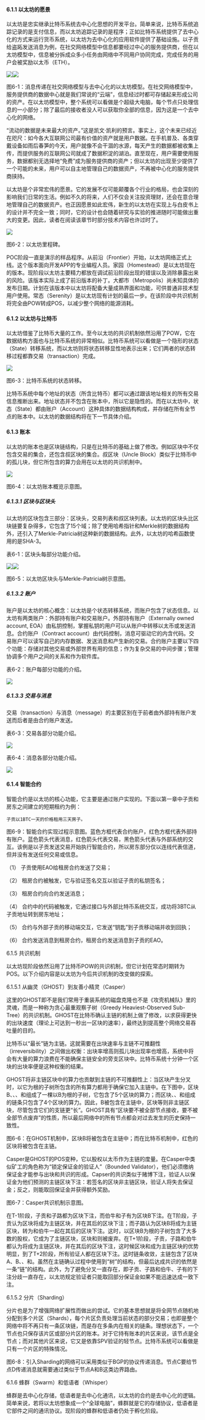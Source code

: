 #### 6.1.1 以太坊的愿景

以太坊是忠实继承比特币系统去中心化思想的开发平台。简单来说，比特币系统追踪记录的是支付信息，而以太坊追踪记录的是程序；正如比特币系统提供了去中心化的方式来运行货币系统，以太坊为去中心化的应用软件提供了基础设施。以子贡给盗跖发送消息为例，在社交网络模型中信息都要经过中心的服务提供商，但在以太坊模型中，信息被分拆成众多小任务由网络中不同用户协同完成，完成任务的用户会被奖励以太币（ETH）。

![](/assets/fig-6-1-1.png)![](/assets/fig-6-1-2.png)

图6-1：消息传递在社交网络模型与去中心化的以太坊模型。在社交网络模型中，服务提供商的数据中心就是我们常说的“云端”，信息经过时都可存储起来形成公司的资产。在以太坊模型中，整个系统可以看做是个超级大电脑，每个节点只处理信息的一小部分；除了最后的接收者没人可以获取你全部的信息，因为这是一个去中心化的网络。

“流动的数据是未来最大的资产。”这是凯文·凯利的预言。事实上，这个未来已经近在咫尺：如今各大互联网公司最有价值的资产就是用户数据。在手机普及、各类穿戴设备如雨后春笋的今天，用户就像不会干涸的水源，每天产生的数据都被收集上传，而提供服务的互联网公司就成了数据积淀的湖泊。直至现在，用户需要使用服务，数据都别无选择地“免费”成为服务提供商的资产；但以太坊的出现至少提供了一个可能的未来，用户可以自主地管理自己的数据资产，不再被中心化的服务提供商挟持。

以太坊是个非常宏伟的愿景。它的发展不仅可能颠覆各个行业的格局，也会深刻的影响我们日常的生活。例如不久的将来，人们不仅会关注投资理财，还会在意合理地管理自己的数据资产。也正因愿景如此宏伟，新生的以太坊在实现上与白皮书上的设计并不完全一致；同时，它的设计也会随着研究与实验的推进随时可能做出重大的变更。因此，读者在阅读该章节时部分技术内容也许过时了。

![](/assets/fig-6-2.png)

图6-2：以太坊里程碑。

POC阶段一直是演示的样品程序。从前沿（Frontier）开始，以太坊网络正式上线。这个版本面向开发APP的专业编程人员。家园（Homestead）是以太坊现在的版本。现阶段以太坊主要精力都放在调试前沿阶段出现的错误以及消除暴露出来的风险。该版本实际上成了前沿版本的补丁。大都市（Metropolis）尚未知具体的发布日期。计划在该版本中以太坊将配备大量成熟界面和功能，可供普通非技术型用户使用。常态（Serenity）是以太坊现有计划的最后一步。在该阶段中共识机制将完全由POW转成POS，以减少整个网络的能源消耗。

#### 6.1.2 以太坊与比特币

以太坊借鉴了比特币大量的工作。至今以太坊的共识机制依然沿用了POW，它在数据结构方面也与比特币系统的非常相似。比特币系统可以看做是一个隐形的状态（State）转移系统，而以太坊则将状态转移显性地表示出来；它们两者的状态转移过程都靠交易（transaction）完成。

![](/assets/fig-6-3.png)

图6-3：比特币系统的状态转移。

比特币系统中每个地址的状态（所含比特币）都可以通过跟该地址相关的所有交易信息推断出来。地址状态并不包含在账本中，所以它是隐性的。而在以太坊中，状态（State）都由账户（Account）这种具体的数据结构构成，并存储在所有全节点的账本中。以太坊的数据结构将在下一节具体介绍。

#### 6.1.3 账本

以太坊的账本也是区块链结构，只是在比特币的基础上做了修改。例如区块中不仅包含交易的集合，还包含叔区块的集合。叔区块（Uncle Block）类似于比特币中的孤儿块，但它所包含的算力会用在以太坊的共识机制中。

![](/assets/fig-6-4.png)

图6-4：以太坊账本概览示意图。

##### 6.1.3.1 区块与区块头

以太坊的区块包含三部分：区块头，交易列表和叔区块列表。以太坊的区块头比区块链要复杂得多，它包含了15个域；除了使用哈希指针和Merkle树的数据结构外，还引入了Merkle-Patricia树这种新的数据结构。此外，以太坊的哈希函数使用的是SHA-3。

表6-1：区块头每部分功能介绍。

![](/assets/fig-table-6-1.png)![](/assets/fig-6-5.png)

图6-5：以太坊区块头与Merkle-Patricia树示意图。

##### 6.1.3.2  账户

账户是以太坊的核心概念：以太坊是个状态转移系统，而账户包含了状态信息。以太坊有两类账户：外部持有账户和交易账户。外部持有账户（Externally owned account, EOA）由私钥控制，掌握私钥的用户可以从账户中转移以太币或发送消息。合约账户（Contract account）由代码控制，消息可驱动它的内含代码。交易账户可以读写自己的内存数据、发送消息和产生新的交易。合约账户主要以下四个功能：存储对其他交易或外部世界有用的信息；作为复杂交易的中间步骤；管理协调多个用户之间的关系和作为软件库。

表6-2：账户每部分功能的介绍。

![](/assets/fig-table-6-2.png)

##### 6.1.3.3 交易与消息

交易（transaction）与消息（message）的主要区别在于前者由外部持有账户发送而后者是由合约账户发送。

表6-3：交易各部分功能介绍。

![](/assets/fig-table-6-3.png)

表6-4：消息各部分功能介绍。

![](/assets/fig-table-6-4.png)

#### 6.1.4 智能合约

智能合约是以太坊的核心功能，它主要是通过账户实现的。下面以第一章中子贡和房东之间建立的短期租约为例：

```
子贡以1BTC一天的价格租用三天房子。
```

图6-9：智能合约实现过程示意图。蓝色方框代表合约账户，红色方框代表外部持有账户。蓝色箭头代表消息，红色箭头代表交易，黑色箭头代表与外部系统的交互。该例是以子贡发送交易开始执行智能合约，所以房东部分仅以连线代表信道，但并没有发送任何交易或信息。

（1）    子贡使用EAO给租房合约发送了交易；

（2）    租房合约被触发，它与验证签名交互以验证子贡的私钥签名；

（3）    租房合约向合约发送消息；

（4）    合约中的代码被触发，它通过接口与外部比特币系统交互，成功将3BTC从子贡地址转到房东地址；

（5）    合约与外部子贡的移动端交互，它发送“钥匙”到子贡移动端并收到回执；

（6）    合约发送消息到租房合约，租房合约发送消息到子贡的EAO。

6.1.5 共识机制

以太坊现阶段依然沿用了比特币POW的共识机制，但它计划在常态时期转为POS。以下介绍内容是以太坊为今后共识机制的改变做的探索。

6.1.5.1 从幽灵（GHOST）到友善小精灵（Casper）

这里的GHOST即不是我们常用于重装系统的磁盘克隆也不是《攻壳机械队》里的灵魂，而是一种称为贪心最重观察子树（Greedy Heaviest-Observed Sub-Tree）的共识机制。GHOST在比特币确认主链的机制上做了修改，以求获得更快的出块速度（理论上可达到一秒出一区块的速率），最终达到提高整个网络交易吞吐量的目的。

比特币以“最长”链为主链。这就需要在出块速率与主链不可推翻性（irreversibility）之间做出权衡：出块率增高则孤儿块出现率也增高，系统中将会有大量的算力浪费在不能确保主链安全的旁支区块中。比特币系统十分钟一个区块的出块率便是这种权衡的结果。

GHOST将非主链区块中的算力也贡献到主链的不可推翻性上：当区块产生分叉时，以它为根的子树所包含的所有算力都用于确保它加入主链中。在下图中，区块B、、、和组成了一棵以B为根的子树，它包含了5个区块的算力；而区块、、和组成的链条只包含了4个区块的算力。因此，B被包含在主链中，区块等则非主链区块，尽管包含它们的支链更“长”。GHOST具有“区块要不被全部节点接收，要不被全部节点废弃”的性质，所以最后网络中的所有节点都会对过去发生的历史保持一致性。

图6-6：在GHOST机制中，区块B将被包含在主链中；而在比特币机制中，红色的区块将被包含在主链。

Casper是GHOST的POS变种，它以股权以太币作为主链的度量。在Casper中类似矿工的角色称为“锁定保证金的验证人”（Bounded Validator），他们必须缴纳保证金才能参与出块和共识的形成。Capser的共识类似于赌博下注，验证人以保证金为他们预测的主链区块下注：若签名的区块非主链区块，验证人将失去保证金；反之，则能取回保证金并获得额外奖励。

图6-7：Casper共识机制示意图。

在T-1阶段，子贡和子路都为区块下注，而伯牛和子有为区块B下注。在T阶段，子贡认为区块将成为主链区块，并在其后的区块下注；而子路认为区块B将成为主链区块，转为和伯牛一起在其后的区块下注。这时，以区块B为根的子树包含了大多数的股权，它成为了主链区块，区块和则被废弃。在T+1阶段，子贡，子路和伯牛都认为将成为主链区块，并在其后的区块下注，这时候区块和成为主链区块的优势明显，到了T+2阶段，所有验证人都在区块下注。这时链条收敛，主链包含了区块A、B、、和。虽然在主链确认过程中使用到“树”的结构，但最后达成共识的依然是一条“链”的结构。此外，为了避免分叉一直存在，即子贡、子路和伯牛、子有的下注分歧一直存在，以太坊规定验证者只能取回部分保证金如果不能迅速达成一致下注。

6.1.5.2 分片（Sharding）

分片也是为了增强网络扩展性而做出的尝试。它的基本思想就是将全网节点随机地分配到多个片区（Shards），每个片区负责处理当前状态的部分交易；也即是整个网络中将不再只有一条区块链，而是存在多条内在相关的链条。理想状态下，一个节点也只保存该片区或部分片区的账本。对于它持有账本的片区来说，该节点是全节点；而对其他片区来说，它又是依靠SPV验证的轻节点。比特币系统可以看做是只有一个片区的特殊情况。

图6-8：引入Sharding的网络可以采用类似于BGP的协议传递消息。节点C要给节点D传递消息就需要通过类似于节点A和B这类边界路由。

6.1.6 蜂群（Swarm）和低语者（Whisper）

蜂群是去中心化存储，低语者是去中心化通讯，以太坊的合约是去中心化的逻辑。简单来说，若将以太坊想象成一个“全球电脑”，蜂群就是它的存储协议，低语者是它部件之间的通讯协议。现阶段的蜂群和低语者仍处于孵化阶段。

